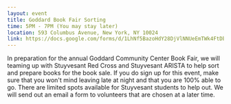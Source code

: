 ```yaml
---
layout: event
title: Goddard Book Fair Sorting
time: 5PM - 7PM (You may stay later)
location: 593 Columbus Avenue, New York, NY 10024
link: https://docs.google.com/forms/d/1LhNf5BazoHdY28DjVlNNUeEmTWk4FtDbXmknp7SUbMY/viewform
---
```

In preparation for the annual Goddard Community Center Book Fair, we will teaming up with Stuyvesant Red Cross and Stuyvesant ARISTA to help sort and prepare books for the book sale. If you do sign up for this event, make sure that you won't mind leaving late at night and that you are 100% able to go. There are limited spots available for Stuyvesant students to help out. We will send out an email a form to volunteers that are chosen at a later time.
